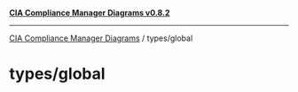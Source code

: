 [**CIA Compliance Manager Diagrams v0.8.2**](../../README.md)

***

[CIA Compliance Manager Diagrams](../../modules.md) / types/global

# types/global

